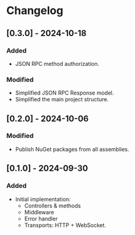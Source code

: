 # Changelog

## [0.3.0] - 2024-10-18

### Added

- JSON RPC method authorization.

### Modified

- Simplified JSON RPC Response model.
- Simplified the main project structure.

## [0.2.0] - 2024-10-06

### Modified

- Publish NuGet packages from all assemblies.

## [0.1.0] - 2024-09-30

### Added

- Initial implementation:
    - Controllers & methods
    - Middleware
    - Error handler
    - Transports: HTTP + WebSocket.
